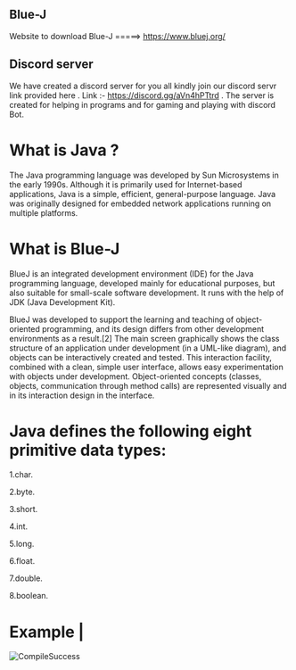 ## Blue-J
Website to download Blue-J =====>  https://www.bluej.org/
## Discord server 
We have created a discord server for you all kindly join our discord servr link provided here .
Link :- https://discord.gg/aVn4hPTtrd .
The server is created for helping in programs and for gaming and playing with discord Bot.
# What is Java ?
The Java programming language was developed by Sun Microsystems in the early 1990s. Although it is primarily used for Internet-based applications, Java is a simple, efficient, general-purpose language. Java was originally designed for embedded network applications running on multiple platforms.
# What is Blue-J
BlueJ is an integrated development environment (IDE) for the Java programming language, developed mainly for educational purposes, but also suitable for small-scale software development. It runs with the help of JDK (Java Development Kit).

BlueJ was developed to support the learning and teaching of object-oriented programming, and its design differs from other development environments as a result.[2] The main screen graphically shows the class structure of an application under development (in a UML-like diagram), and objects can be interactively created and tested. This interaction facility, combined with a clean, simple user interface, allows easy experimentation with objects under development. Object-oriented concepts (classes, objects, communication through method calls) are represented visually and in its interaction design in the interface.
# Java defines the following eight primitive data types:
1.char.

2.byte.

3.short.

4.int.

5.long.

6.float.

7.double.

8.boolean.

# Example |
             
![CompileSuccess](https://user-images.githubusercontent.com/83109689/126040288-2fb0e6ac-55a0-4111-a86b-39e54021b611.png)


